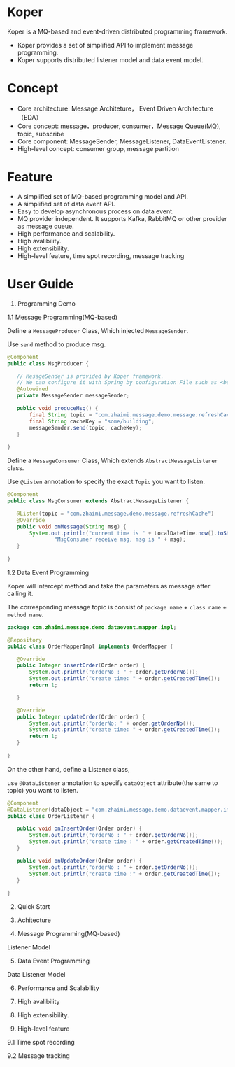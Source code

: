 # Koper
 Koper is a MQ-based and event-driven distributed programming framework.
 * Koper provides a set of simplified API to implement message programming.
 * Koper supports distributed listener model and data event model.
 
# Concept 
 * Core architecture:  Message Architeture， Event Driven Architecture（EDA）
 * Core concept:       message，producer, consumer，Message Queue(MQ), topic, subscribe
 * Core component:     MessageSender, MessageListener, DataEventListener.
 * High-level concept: consumer group, message partition


# Feature
 *  A simplified set of MQ-based programming model and API.
 *  A simplified set of data event API.
  * Easy to develop asynchronous process on data event.
 *  MQ provider independent. It supports Kafka, RabbitMQ or other provider as message queue.
 *  High performance and scalability.
 *  High avalibility.
 *  High extensibility.
 *  High-level feature, time spot recording, message tracking
 
# User Guide
1. Programming Demo

 1.1 Message Programming(MQ-based)
 
 Define a `MessageProducer` Class, Which injected `MessageSender`.
 
 Use `send` method to produce msg.

 ``` java
 @Component
 public class MsgProducer {

    // MesageSender is provided by Koper framework.
    // We can configure it with Spring by configuration File such as <bean>
    @Autowired
    private MessageSender messageSender;

    public void produceMsg() {
        final String topic = "com.zhaimi.message.demo.message.refreshCache";
        final String cacheKey = "some/building";
        messageSender.send(topic, cacheKey);
    }
    
 }
 ```

 Define a `MessageConsumer` Class, Which extends `AbstractMessageListener` class.
 
 Use `@Listen` annotation to specify the exact `Topic` you want to listen.

 ``` java
 @Component
 public class MsgConsumer extends AbstractMessageListener {

    @Listen(topic = "com.zhaimi.message.demo.message.refreshCache")
    @Override
    public void onMessage(String msg) {
        System.out.println("current time is " + LocalDateTime.now().toString() + ", " +
                "MsgConsumer receive msg, msg is " + msg);
    }
    
 }
 ```

 1.2 Data Event Programming
 
 Koper will intercept method and take the parameters as message after calling it.
 
 The corresponding message topic is consist of `package name` + `class name` + `method name`.
 ``` java 
 package com.zhaimi.message.demo.dataevent.mapper.impl;
 
 @Repository
 public class OrderMapperImpl implements OrderMapper {

    @Override
    public Integer insertOrder(Order order) {
        System.out.println("orderNo : " + order.getOrderNo());
        System.out.println("create time: " + order.getCreatedTime());
        return 1;

    }

    @Override
    public Integer updateOrder(Order order) {
        System.out.println("orderNo: " + order.getOrderNo());
        System.out.println("create time: " + order.getCreatedTime());
        return 1;
    }
    
 }
 ```
 
 On the other hand, define a Listener class, 
 
 use `@DataListener` annotation to specify `dataObject` attribute(the same to topic) you want to listen.
 ``` java
 @Component
 @DataListener(dataObject = "com.zhaimi.message.demo.dataevent.mapper.impl.OrderMapperImpl")
 public class OrderListener {

    public void onInsertOrder(Order order) {
        System.out.println("orderNo : " + order.getOrderNo());
        System.out.println("create time : " + order.getCreatedTime());
    }

    public void onUpdateOrder(Order order) {
        System.out.println("orderNo : " + order.getOrderNo());
        System.out.println("create time :" + order.getCreatedTime());
    }
    
 }
 ```

2. Quick Start

3. Achitecture

4. Message Programming(MQ-based)
   
 Listener Model

5. Data Event Programming

 Data Listener Model

6. Performance and Scalability

7. High avalibility
8. High extensibility.
9. High-level feature

 9.1 Time spot recording
 
 9.2 Message tracking

